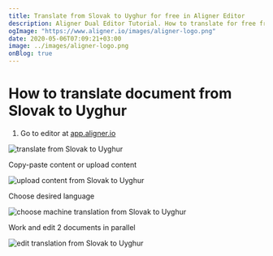 ```yaml
---
title: Translate from Slovak to Uyghur for free in Aligner Editor
description: Aligner Dual Editor Tutorial. How to translate for free from Slovak to Uyghur. Aligner is multilingual document management platform. 
ogImage: "https://www.aligner.io/images/aligner-logo.png"
date: 2020-05-06T07:09:21+03:00
image: ../images/aligner-logo.png
onBlog: true
---
```


# How to translate document from Slovak to Uyghur

1. Go to editor at [app.aligner.io](https://app.aligner.io "Aligner App web page")

![translate from Slovak to Uyghur](../aligner-blank-editor.png "translate from Slovak to Uyghur")

Copy-paste content or upload content

![upload content from Slovak to Uyghur](../aligner-uploaded-document.png "upload content from Slovak to Uyghur")

Choose desired language

![choose machine translation from Slovak to Uyghur](../aligner-language-dropdown.png "choose machine translation from Slovak to Uyghur")

Work and edit 2 documents in parallel

![edit translation from Slovak to Uyghur](../aligner-double-sitded-editor.png "edit translation from Slovak to Uyghur")

